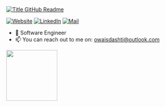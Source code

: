 
  <a href="https://git.io/typing-svg" target="_blank">
    <img src="https://readme-typing-svg.herokuapp.com?font=Inter&weight=800&size=35&duration=2000&pause=100&multiline=true&width=650&height=110&lines=%24+whoami;Owais+A.+Dashti" alt="Title GitHub Readme" />
  </a>



[![Website](https://img.shields.io/badge/Website-owais.dk-informational?style=flat-square&color=00ADB5&logo=about.me&logoColor=white)](http://owais.dk)
[![LinkedIn](https://img.shields.io/badge/LinkedIn-Owais-informational?style=flat-square&logo=linkedin&logoColor=white)](https://www.linkedin.com/in/owais1/)
[![Mail](https://img.shields.io/badge/Mail-owaisdashti@outlook.com-informational?style=flat-square&color=EA4335&logo=outlook&logoColor=white)](mailto:owaisdashti@outlook.com?subject=Hello&nbsp;Owais!)

<!--## Hi there 👋, I'm Owais 🏄🏽‍♂️👨🏽‍💻-->

<!--- 💼 Feel free to check out my portfolio website!-->
- 🏢 Software Engineer
- 📫 You can reach out to me on: <a href = "mailto:owaisdashti@outlook.com?subject = Feedback&body = Message">owaisdashti@outlook.com</a>

<div>
 <img height="135px" src="https://github-readme-stats.vercel.app/api/top-langs/?username=OwaisAD&hide=html&hide_title=true&hide_border=true&layout=compact&langs_count=8&theme=nord" />
</div>
